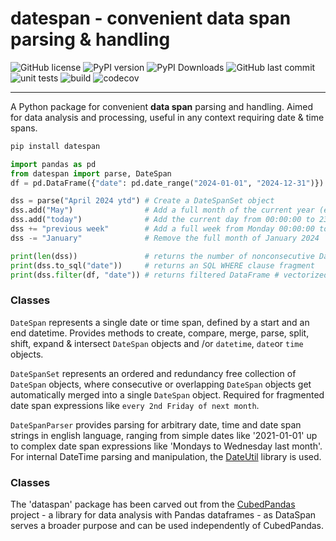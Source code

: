 # datespan - convenient data span parsing & handling

![GitHub license](https://img.shields.io/github/license/Zeutschler/datespan?color=A1C547)
![PyPI version](https://img.shields.io/pypi/v/datespan?logo=pypi&logoColor=979DA4&color=A1C547)
![PyPI Downloads](https://img.shields.io/pypi/dm/datespan.svg?logo=pypi&logoColor=979DA4&label=PyPI%20downloads&color=A1C547)
![GitHub last commit](https://img.shields.io/github/last-commit/Zeutschler/datespan?logo=github&logoColor=979DA4&color=A1C547)
![unit tests](https://img.shields.io/github/actions/workflow/status/zeutschler/datespan/python-package.yml?logo=GitHub&logoColor=979DA4&label=unit%20tests&color=A1C547)
![build](https://img.shields.io/github/actions/workflow/status/zeutschler/datespan/python-package.yml?logo=GitHub&logoColor=979DA4&color=A1C547)
![codecov](https://codecov.io/github/Zeutschler/datespan/graph/badge.svg?token=B12O0B6F10)

-----------------
A Python package for convenient **data span** parsing and handling. 
Aimed for data analysis and processing, useful in any context requiring date & time spans.   

```bash
pip install datespan
```

```python
import pandas as pd
from datespan import parse, DateSpan
df = pd.DataFrame({"date": pd.date_range("2024-01-01", "2024-12-31")})

dss = parse("April 2024 ytd") # Create a DateSpanSet object
dss.add("May")                # Add a full month of the current year (e.g. 2024 in 2024)
dss.add("today")              # Add the current day from 00:00:00 to 23:59:59
dss += "previous week"        # Add a full week from Monday 00:00:00 to Sunday 23:59
dss -= "January"              # Remove the full month of January 2024

print(len(dss))               # returns the number of nonconsecutive DateSpans
print(dss.to_sql("date"))     # returns an SQL WHERE clause fragment
print(dss.filter(df, "date")) # returns filtered DataFrame # vectorized filtering of column 'date' of a DataFrame
```

### Classes
`DateSpan` represents a single date or time span, defined by a start and an end datetime. 
Provides methods to create, compare, merge, parse, split, shift, expand & intersect 
`DateSpan` objects and /or `datetime`, `date`or `time` objects.

`DateSpanSet` represents an ordered and redundancy free collection of `DateSpan` objects, 
where consecutive or overlapping `DateSpan` objects get automatically merged into a single `DateSpan` 
object. Required for fragmented date span expressions like `every 2nd Friday of next month`. 

`DateSpanParser` provides parsing  for arbitrary date, time and date span strings in english language,
ranging from simple dates like '2021-01-01' up to complex date span expressions like 
'Mondays to Wednesday last month'. For internal DateTime parsing and manipulation, the 
[DateUtil]() library is used. 

### Classes
The 'dataspan' package has been carved out from the 
[CubedPandas](https://github.com/Zeutschler/cubedpandas) project - a library for 
 data analysis with Pandas dataframes - as DataSpan serves a broader purpose and 
can be used independently of CubedPandas. 

